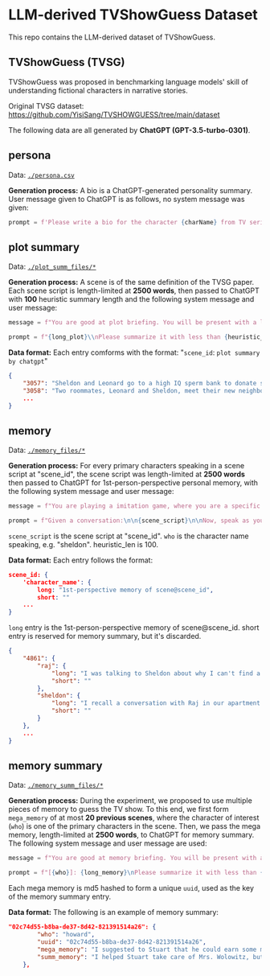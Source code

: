 # LLM-derived TVShowGuess Dataset

This repo contains the LLM-derived dataset of TVShowGuess.

## TVShowGuess (TVSG)

TVShowGuess was proposed in benchmarking language models' skill of understanding fictional characters in narrative stories.

Original TVSG dataset: <https://github.com/YisiSang/TVSHOWGUESS/tree/main/dataset>

The following data are all generated by **ChatGPT (GPT-3.5-turbo-0301)**.

## persona

Data: [`./persona.csv`](./persona.csv)

**Generation process:**
A bio is a ChatGPT-generated personality summary. User message given to ChatGPT is as follows, no system message was given:

```python
prompt = f'Please write a bio for the character {charName} from TV series "{showName}" in one paragraph'
```

## plot summary

Data: [`./plot_summ_files/*`](./plot_summ_files)

**Generation process:**
A scene is of the same definition of the TVSG paper.
Each scene script is length-limited at **2500 words**, then passed to ChatGPT with **100** heuristic summary length and the following system message and user message:

```python
message = f"You are good at plot briefing. You will be present with a long plot script. Please summarize the given plot with less than {heuristic_len} words."

prompt = f"{long_plot}\\nPlease summarize it with less than {heuristic_len} words:"
```

**Data format:**
Each entry comforms with the format: "`scene_id`: `plot summary by chatgpt`"

```json
{
    "3057": "Sheldon and Leonard go to a high IQ sperm bank to donate sperm for extra money, but Sheldon backs out at the last minute, feeling guilty about potentially committing genetic fraud. They leave without donating.",
    "3058": "Two roommates, Leonard and Sheldon, meet their new neighbor, Penny. Leonard is immediately interested in her and invites her over for lunch. Sheldon protests, but they eventually agree to have her over. During the invitation, Sheldon struggles with social cues and inappropriately mentions bowel movements. The scene ends with Penny accepting the invitation and asking what they do for fun.The plot involves a man who discovers a lucrative business opportunity by performing a sexual act for money, which he continues to do in secret until the credits roll.",
    ...
}
```

## memory

Data: [`./memory_files/*`](./memory_files)

**Generation process:**
For every primary characters speaking in a scene script at "scene_id", the scene script was length-limited at **2500 words** then passed to ChatGPT for 1st-person-perspective personal memory, with the following system message and user message:

```python
message = f"You are playing a imitation game, where you are a specific person and try to concisely reiterate a conversation"

prompt = f"Given a conversation:\n\n{scene_script}\n\nNow, speak as you are {who}, describing in first-person perspective of what you experienced, with no more than {heuristic_len} words."
```

`scene_script` is the scene script at "scene_id". `who` is the character name speaking, e.g. "sheldon". heuristic_len is 100.

**Data format:**
Each entry follows the format:

```json
scene_id: {
    'character_name': {
        long: "1st-perspective memory of scene@scene_id",
        short: ""
    ...
}
```

`long` entry is the 1st-person-perspective memory of scene@scene_id. short entry is reserved for memory summary, but it's discarded.

```json
{
    "4861": {
        "raj": {
            "long": "I was talking to Sheldon about why I can't find a woman to be with. He suggested my fear of being alone is the problem. We also talked about my dating history, including a threesome with a Sailor Moon fan. Sheldon jokingly suggested chemical castration before we said goodnight.",
            "short": ""
        },
        "sheldon": {
            "long": "I recall a conversation with Raj in our apartment where he expressed his frustration with women not wanting to be with him. I suggested that his inability to be alone might be the issue, and he mentioned having had dates with eleven women, including a threesome with Howard and a Sailor Moon cosplayer. I hinted at chemical castration, but he decided to work on his fear of being alone instead.",
            "short": ""
        }
    },
    ...
}
```

## memory summary

Data: [`./memory_summ_files/*`](./memory_summ_files)

**Generation process:**
During the experiment, we proposed to use multiple pieces of memory to guess the TV show. To this end, we first form `mega_memory` of at most **20 previous scenes**, where the character of interest (`who`) is one of the primary characters in the scene. Then, we pass the mega memory, length-limited at **2500 words**, to ChatGPT for memory summary. The following system message and user message are used:

```python
message = f"You are good at memory briefing. You will be present with a recent memory from someone. Please summarize the given memory with less than {heuristic_len} words, in the first-person perspective."

prompt = f"[{who}]: {long_memory}\nPlease summarize it with less than {heuristic_len} words:"
```

Each mega memory is md5 hashed to form a unique `uuid`, used as the key of the memory summary entry.

**Data format:**
The following is an example of memory summary:

```json
"02c74d55-b8ba-de37-8d42-821391514a26": {
        "who": "howard",
        "uuid": "02c74d55-b8ba-de37-8d42-821391514a26",
        "mega_memory": "I suggested to Stuart that he could earn some money by getting humiliated verbally. Raj was going to let Stuart stay the night but has to cancel with Emily. Stuart also complained about everyone sounding like insurance companies, police, firemen or therapists.\nI helped Stu take care of Mrs Wolowitz and we're leaving now. Stu loves her and even calls her Debbie. Something feels weird about it but I'm not sure why.\nRaj thanked me for the ride, joking about the car windows. I teased him back, but then we realized I wasn't taking him to work. I explained my mom's situation with Stuart, and Raj made a joke. Inside, Stuart and my mom were together, which surprised me. I confronted Stuart about not telling me, and we argued. Raj mentioned communication, we left. In the car, we discussed Stuart living with my mom, debated, made a joke, and I called my mom. Later, tension with Stuart, and I felt frustrated.\nSo, Sheldon brought up Stalin trying to make supersoldiers with gorillas, and we all had some interesting animal suggestions. Then, Bernardette was trying to push Penny to study for her new job, but Penny wasn't having it. Oh, and there was some awkwardness.\nRaj was trying to come up with a cute couple's nickname, while Sheldon didn't enjoy being made to teach a class, despite Leonard pointing out its advantages.\nI remember trying to convince Sheldon that I was smart enough to take his graduate-level physics class, but he kept throwing difficult questions at me. Raj was there with cookies and Leonard and Howard were watching.\nSheldon and I were in a classroom, about to start a class. I told him that if he intends to make this class difficult, I'm out. If not, I'm willing to give it a shot. He agreed, and we began with the Brachistochrone problem and Euler-Lagrange theorems. Sheldon teased me when I got stumped, but then said he'd grade on a curve. I started singing when I realized he wasn't a good teacher, and even made a spitball to shoot at him. Accidentally hit him in the mouth with it.\nI argued with Sheldon about dropping his class and violating the sanctity of his mouth. We quizzed each other on technicalities; I gave him a hard time, but he managed to keep up.",
        "summ_memory": "I helped Stuart take care of Mrs. Wolowitz, but felt weird about their close relationship. Raj and I got into a mix-up with the car ride, leading to an argument with Stuart. Sheldon brought up an interesting topic about gorillas and supersoldiers. There was tension between Penny and Bernadette about studying for a new job. Sheldon didn't enjoy teaching a class, but I tried convincing him to let me join. We ended up arguing, and I accidentally hit him with a spitball. Despite the conflict, we quizzed each other and he kept up."
    },
```
